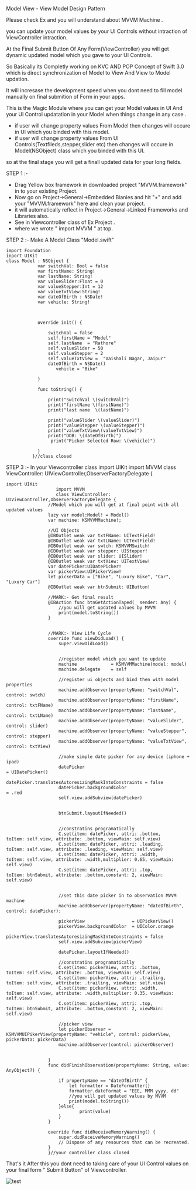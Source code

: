 
Model View - View Model Design Pattern




Please check Ex and you will understand about MVVM Machine .

you can update your model values by your UI Controls without intraction of ViewController  intraction.

At the Final Submit Button Of Any Form(ViewController) you will get dynamic updated  model which you gave to your UI Controls.

So Basically its Completly working on KVC AND POP Concept of Swift 3.0 which is direct synchronization of Model to View And View to Model updation.

It will incresase the development speed when you dont need to fill model manually on final submition of Form in your apps.

This is the Magic Module where you can get your Model values in UI And your UI Control updatation in your Model when things change in any case .
- if user will change property values From Model then changes will occure in UI which you binded with this model. 
- if user will change property values From UI Controls(Textfileds,stepper,slider etc) then changes will occure in Model(NSObject) class which you binded with this UI.

so at the final stage you will get a finall updated data for your long fields.


STEP 1 :-
- Drag Yellow box framework in downloaded project "MVVM.framework" in to your existing Project.
- Now go on Project->General->Embedded Bianies and hit "+" and add your  "MVVM.framework" here and clean your project.
- it will automatically reflect in   Project->General->Linked Frameworks and Libraries also.
- See in Viewcontroller class of Ex Project .
- where we wrote " import MVVM " at top.


STEP 2 :- Make A Model Class "Model.swift"

    
    import Foundation
    inport UIKit
    class Model : NSObject {
                var switchVal: Bool = false
                var firstName: String!
                var lastName: String!
                var valueSlider:Float = 0
                var valueStepper:Int = 12
                var valueTxtView:String!
                var dateOfBirth : NSDate!
                var vehicle: String!
 
   

                override init() {

                    switchVal = false
                    self.firstName = "Model"
                    self.lastName  = "Rathore"
                    self.valueSlider = 50
                    self.valueStepper = 2
                    self.valueTxtView =  "Vaishali Nagar, Jaipur"
                    dateOfBirth = NSDate()
                       vehicle = "Bike"

                }
    
                func toString() {

                    print("switchVal \(switchVal)")
                    print("firstName \(firstName)")
                    print("last name  \(lastName)")

                    print("valueSlider \(valueSlider)")
                    print("valueStepper \(valueStepper)")
                    print("valueTxtView\(valueTxtView)")
                    print("DOB: \(dateOfBirth)")
                     print("Picker Selected Row: \(vehicle)")

                }
              }//class closed


STEP 3 :- In your Viewcontroller class 
    import UIKit 
    import MVVM
    class ViewController: UIViewController,ObserverFactoryDelegate {
    
    import UIKit 
                       import MVVM
                       class ViewController: UIViewController,ObserverFactoryDelegate {
                    //Model which you will get at final point with all updated values 
                    lazy var model:Model! = Model()
                    var machine: KSMVVMMachine!;

                    //UI Objects
                    @IBOutlet weak var txtFName: UITextField!
                    @IBOutlet weak var txtLName: UITextField!
                    @IBOutlet weak var swtch: KSMVVMSwitch!
                    @IBOutlet weak var stepper: UIStepper!
                    @IBOutlet weak var slider: UISlider!
                    @IBOutlet weak var txtView: UITextView!
                    var datePicker:UIDatePicker!
                    var pickerView:UIPickerView!
                    let pickerData = ["Bike", "Luxury Bike", "Car", "Luxury Car"]
                    @IBOutlet weak var btnSubmit: UIButton!

                    //MARK:- Get final result
                    @IBAction func btnGetActionTaped(_ sender: Any) {
                        //you will get updated values by MVVM
                        print(model.toString())
                    }


                    //MARK:- View Life Cycle
                    override func viewDidLoad() {
                        super.viewDidLoad()


                        //register model which you want to update
                        machine             = KSMVVMMachine(model: model)
                        machine.delegate    = self

                        //register ui objects and bind then with model properties
                        machine.addObserver(propertyName: "switchVal", control: swtch)
                        machine.addObserver(propertyName: "firstName", control: txtFName)
                        machine.addObserver(propertyName: "lastName", control: txtLName)
                        machine.addObserver(propertyName: "valueSlider", control: slider)
                        machine.addObserver(propertyName: "valueStepper", control: stepper)
                        machine.addObserver(propertyName: "valueTxtView", control: txtView)

                        //make simple date picker for any device (iphone + ipad)
                        datePicker                                           = UIDatePicker()
                        datePicker.translatesAutoresizingMaskIntoConstraints = false
                        datePicker.backgroundColor                           = .red
                        self.view.addSubview(datePicker)


                        btnSubmit.layoutIfNeeded()


                        //constratins programatically
                        C.set(item: datePicker, attri: .bottom,     toItem: self.view, attribute: .bottom, viewMain: self.view)
                        C.set(item: datePicker, attri: .leading,    toItem: self.view, attribute: .leading, viewMain: self.view)
                        C.set(item: datePicker, attri: .width,      toItem: self.view, attribute: .width,multiplier: 0.65, viewMain: self.view)
                        C.set(item: datePicker, attri: .top,        toItem: btnSubmit, attribute: .bottom,constant: 2, viewMain: self.view)


                        //set this date picker in to observation MVVM machine
                        machine.addObserver(propertyName: "dateOfBirth", control: datePicker);

                        pickerView                  = UIPickerView()
                        pickerView.backgroundColor  = UIColor.orange
                        pickerView.translatesAutoresizingMaskIntoConstraints = false
                        self.view.addSubview(pickerView)

                        datePicker.layoutIfNeeded()

                        //constratins programatically
                        C.set(item: pickerView, attri: .bottom,     toItem: self.view, attribute: .bottom, viewMain: self.view)
                        C.set(item: pickerView, attri: .trailing,    toItem: self.view, attribute: .trailing, viewMain: self.view)
                        C.set(item: pickerView, attri: .width,      toItem: self.view, attribute: .width,multiplier: 0.35, viewMain: self.view)
                        C.set(item: pickerView, attri: .top,        toItem: btnSubmit, attribute: .bottom,constant: 2, viewMain: self.view)

                        //picker view
                        let pickerObserver = KSMVVMUIPikerView(propertyName: "vehicle", control: pickerView, pickerData: pickerData)
                        machine.addObserver(control: pickerObserver)


                    }
                    func didFinishObservation(propertyName: String, value: AnyObject?) {

                        if propertyName == "dateOfBirth" {
                            let formatter = DateFormatter()
                            formatter.dateFormat = "EEE, MMM yyyy, dd"
                            //you will get updated values by MVVM
                            print(model.toString())
                        }else{
                                print(value)
                        }
                    }

                    override func didReceiveMemoryWarning() {
                        super.didReceiveMemoryWarning()
                        // Dispose of any resources that can be recreated.
                    }
                    }//your controller class closed
    


That's it After this you dont need to taking care of your UI Control values on your final form " Submit Button"  of Viewcontroller.

![test](https://user-images.githubusercontent.com/7630897/29417202-fece52e8-8385-11e7-9149-d6a3c42c0c61.gif)


